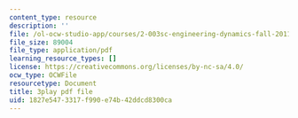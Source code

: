 ```yaml
---
content_type: resource
description: ''
file: /ol-ocw-studio-app/courses/2-003sc-engineering-dynamics-fall-2011/1827e5473317f990e74b42ddcd8300ca_qrbCpv3Sv34.pdf
file_size: 89004
file_type: application/pdf
learning_resource_types: []
license: https://creativecommons.org/licenses/by-nc-sa/4.0/
ocw_type: OCWFile
resourcetype: Document
title: 3play pdf file
uid: 1827e547-3317-f990-e74b-42ddcd8300ca
---
```

